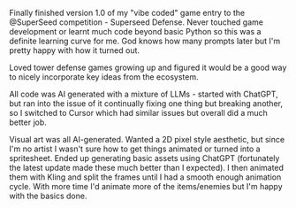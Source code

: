 Finally finished version 1.0 of my "vibe coded" game entry to the @SuperSeed competition - Superseed Defense. Never touched game development or learnt much code beyond basic Python so this was a definite learning curve for me. God knows how many prompts later but I'm pretty happy with how it turned out.

Loved tower defense games growing up and figured it would be a good way to nicely incorporate key ideas from the ecosystem.

All code was AI generated with a mixture of LLMs - started with ChatGPT, but ran into the issue of it continually fixing one thing but breaking another, so I switched to Cursor which had similar issues but overall did a much better job. 

Visual art was all AI-generated. Wanted a 2D pixel style aesthetic, but since I'm no artist I wasn't sure how to get things animated or turned into a spritesheet. Ended up generating basic assets using ChatGPT (fortunately the latest update made these much better than I expected). I then animated them with Kling and split the frames until I had a smooth enough animation cycle. With more time I'd animate more of the items/enemies but I'm happy with the basics done.
